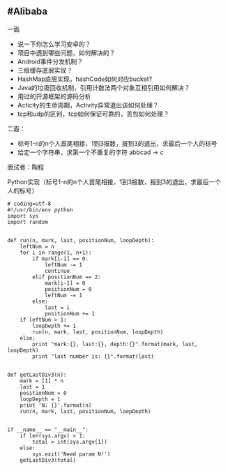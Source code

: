 #Alibaba
---

一面

* 说一下你怎么学习安卓的？
* 项目中遇到哪些问题，如何解决的？
* Android事件分发机制？
* 三级缓存底层实现？
* HashMap底层实现，hashCode如何对应bucket?
* Java的垃圾回收机制，引用计数法两个对象互相引用如何解决？
* 用过的开源框架的源码分析
* Acticity的生命周期，Activity异常退出该如何处理？
* tcp和udp的区别，tcp如何保证可靠的，丢包如何处理？

二面：

* 标号1-n的n个人首尾相接，1到3报数，报到3的退出，求最后一个人的标号
* 给定一个字符串，求第一个不重复的字符 abbcad -> c


面试者：陶程

Python实现（标号1-n的n个人首尾相接，1到3报数，报到3的退出，求最后一个人的标号）


```
# coding=utf-8
#!/usr/bin/env python
import sys
import random


def run(n, mark, last, positionNum, loopDepth):
    leftNum = n
    for i in range(1, n+1):
        if mark[i-1] == 0:
            leftNum -= 1
            continue
        elif positionNum == 2:
            mark[i-1] = 0
            positionNum = 0
            leftNum -= 1
        else:
            last = i
            positionNum += 1
    if leftNum > 1:
        loopDepth += 1
        run(n, mark, last, positionNum, loopDepth)
    else:
        print "mark:{}, last:{}, depth:{}".format(mark, last, loopDepth)
        print "last number is: {}".format(last)


def getLastDiv3(n):
    mark = [1] * n
    last = 1
    positionNum = 0
    loopDepth = 1
    print 'N: {}'.format(n)
    run(n, mark, last, positionNum, loopDepth)


if __name__ == "__main__":
    if len(sys.argv) > 1:
        total = int(sys.argv[1])
    else:
        sys.exit('Need param N!')
    getLastDiv3(total)
```
